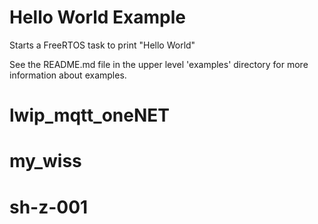 # Hello World Example

Starts a FreeRTOS task to print "Hello World"

See the README.md file in the upper level 'examples' directory for more information about examples.
# lwip_mqtt_oneNET
# my_wiss
# sh-z-001
